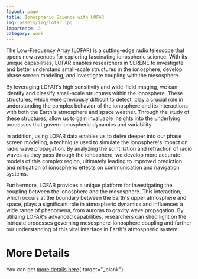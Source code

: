 ```yaml
---
layout: page
title: Ionospheric Science with LOFAR
img: assets/img/lofar.jpg
importance: 3
category: work
---
```


The Low-Frequency Array (LOFAR) is a cutting-edge radio telescope that opens new avenues for exploring fascinating ionospheric science. With its unique capabilities, LOFAR enables researchers in SERENE to investigate and better understand small-scale structures in the ionosphere, develop phase screen modeling, and investigate coupling with the mesosphere.

By leveraging LOFAR's high sensitivity and wide-field imaging, we can identify and classify small-scale structures within the ionosphere. These structures, which were previously difficult to detect, play a crucial role in understanding the complex behavior of the ionosphere and its interactions with both the Earth's atmosphere and space weather. Through the study of these structures, allow us to gain invaluable insights into the underlying processes that govern ionospheric dynamics and variability.

In addition, using LOFAR data enables us to delve deeper into our phase screen modeling, a technique used to simulate the ionosphere's impact on radio wave propagation. By analyzing the scintillation and refraction of radio waves as they pass through the ionosphere, we develop more accurate models of this complex region, ultimately leading to improved prediction and mitigation of ionospheric effects on communication and navigation systems.

Furthermore, LOFAR provides a unique platform for investigating the coupling between the ionosphere and the mesosphere. This interaction, which occurs at the boundary between the Earth's upper atmosphere and space, plays a significant role in atmospheric dynamics and influences a wide range of phenomena, from auroras to gravity wave propagation. By utilizing LOFAR's advanced capabilities, researchers can shed light on the intricate processes governing mesosphere-ionosphere coupling and further our understanding of this vital interface in Earth's atmospheric system.

# More Details

You can get [more details here](https://serene.bham.ac.uk/group/topic/ionospheric-science-with-lofar/){:target="\_blank"}.
